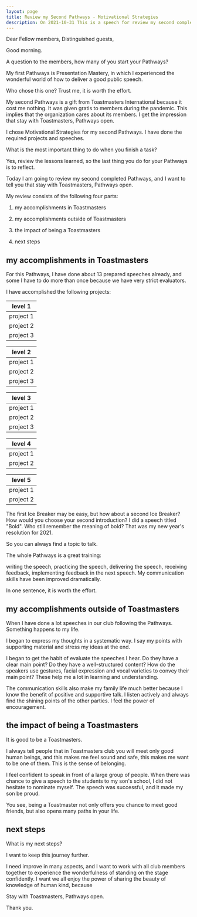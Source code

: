```yaml
---
layout: page
title: Review my Second Pathways - Motivational Strategies
description: On 2021-10-31 This is a speech for review my second completed Pathways.
---
```



Dear Fellow members,
Distinguished guests,

Good morning.

A question to the members, how many of you start your Pathways?

My first Pathways is Presentation Mastery, in which I experienced the
wonderful world of how to deliver a good public speech.

Who chose this one? Trust me, it is worth the effort.

My second Pathways is a gift from Toastmasters International
because it cost me nothing. It was given gratis to members
during the pandemic. This implies that the organization cares
about its members. I get the impression that stay with Toastmasters,
Pathways open.

I chose Motivational Strategies for my second Pathways. I have done
the required projects and speeches.

What is the most important thing to do when you finish a task?

Yes, review the lessons learned, so the last thing you do for
your Pathways is to reflect.

Today I am going to review my second completed Pathways, and I
want to tell you that stay with Toastmasters, Pathways open.

My review consists of the following four parts:

1. my accomplishments in Toastmasters

2. my accomplishments outside of Toastmasters

3. the impact of being a Toastmasters

4. next steps

## my accomplishments in Toastmasters


For this Pathways, I have done about 13 prepared speeches already, and
some I have to do more than once because we have very strict evaluators.

I have accomplished the following projects:

level 1|
-------|
project 1 | Ice Breaker: Bold
project 2 | Evaluation and Feedback
project 3 | Research and Present

level 2|
-------|
project 1 | Understand Your Communication Style: Be Nice
project 2 | Active Listening
project 3 | Introduction to Toastmasters Mentor

level 3|
-------|
project 1 | Understanding Emotional Intelligence: Some Emotional Moments
project 2 | Inspire Your Audience: Keep our club healthy
project 3 | Effective Body Language:

level 4|
-------|
project 1 | Motivate Others: Pull the Trigger
project 2 | Question and Answer Session: Copyright - past, present, future

level 5|
-------|
project 1 | Team Building: Is project management against human nature?
project 2 | Prepare to Speak Professionally: Member Rewards Program


The first Ice Breaker may be easy, but how about a second Ice Breaker?
How would you choose your second introduction? I did a speech titled
"Bold". Who still remember the meaning of bold? That was my new year's
resolution for 2021.

So you can always find a topic to talk.

The whole Pathways is a great training:

writing the speech, practicing the speech, delivering the speech, receiving
feedback, implementing feedback in the next speech. My communication skills
have been improved dramatically.

In one sentence, it is worth the effort.


## my accomplishments outside of Toastmasters

When I have done a lot speeches in our club following the Pathways. Something
happens to my life.

I began to express my thoughts in a systematic way. I say my points with
supporting material and stress my ideas at the end.

I began to get the habit of evaluate the speeches I hear. Do they have a
clear main point? Do they have a well-structured content? How do the speakers
use gestures, facial expression and vocal varieties to convey their main
point? These help me a lot in learning and understanding.

The communication skills also make my family life much better because I
know the benefit of positive and supportive talk. I listen actively and
always find the shining points of the other parties. I feel the power
of encouragement.


## the impact of being a Toastmasters

It is good to be a Toastmasters.

I always tell people that in Toastmasters club you will meet only good
human beings, and this makes me feel sound and safe, this makes me want
to be one of them. This is the sense of belonging.

I feel confident to speak in front of a large group of people. When there
was chance to give a speech to the students to my son's school, I did
not hesitate to nominate myself. The speech was successful, and it made
my son be proud.

You see, being a Toastmaster not only offers you chance to meet good
friends, but also opens many paths in your life.


## next steps

What is my next steps?

I want to keep this journey further.

I need improve in many aspects, and I want to work with all club members
together to experience the wonderfulness of standing on the stage
confidently. I want we all enjoy the power of sharing the beauty of
knowledge of human kind, because

Stay with Toastmasters, Pathways open.


Thank you.